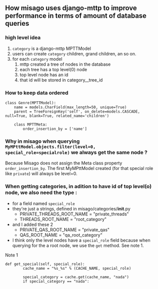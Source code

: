 
## How misago uses django-mttp to improve performance in terms of amount of database queries  

### high level idea  
1. `category` is a django-mttp MPTTModel
1. users can create `category` children, grand children, an so on.
1. for each `category` model
   1. mttp created a tree of nodes in the database
   1. each tree has a top level(0) node 
   1. top level node has an id
   1. that id will be stored in category__tree_id


### How to keep data ordered  
```
class Genre(MPTTModel):
    name = models.CharField(max_length=50, unique=True)
    parent = TreeForeignKey('self', on_delete=models.CASCADE, null=True, blank=True, related_name='children')

    class MPTTMeta:
        order_insertion_by = ['name']
```  

### Why in misago when querying `MyMPttModel.objects.filter(level=0, special_role=specialrole)` we always get the same node ?  
Because Misago does not assign the Meta class property `order_insertion_by`. 
The first MyMPttModel created (for that special role like `private`) will always be level=0.  


### When getting categories, in adition to have id of top level(o) node, we also need the type :
* for a field named `special_role`
* they're just a strings, defined in misago/categories/__init__.py
  * PRIVATE_THREADS_ROOT_NAME = "private_threads"
  * THREADS_ROOT_NAME = "root_category"
* and I added these 2
  * PRIVATE_QAS_ROOT_NAME = "private_qas"
  * QAS_ROOT_NAME = "qa_root_category"
* I think only the level nodes have a `special_role` field because when querying for the a root node, we use the `get` method. See note 1.


Note 1  
```
def get_special(self, special_role):
        cache_name = "%s_%s" % (CACHE_NAME, special_role)

        special_category = cache.get(cache_name, "nada")
        if special_category == "nada":
